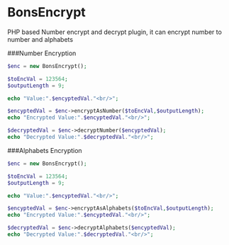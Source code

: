 # BonsEncrypt
PHP based Number encrypt and decrypt plugin, it can encrypt number to number and alphabets


###Number Encryption
```PHP
$enc = new BonsEncrypt();

$toEncVal = 123564;
$outputLength = 9;

echo "Value:".$encyptedVal."<br/>";

$encyptedVal = $enc->encryptAsNumber($toEncVal,$outputLength);
echo "Encrypted Value:".$encyptedVal."<br/>";

$decryptedVal = $enc->decryptNumber($encyptedVal);
echo "Decrypted Value:".$decryptedVal."<br/>";
```

###Alphabets Encryption
```PHP
$enc = new BonsEncrypt();

$toEncVal = 123564;
$outputLength = 9;

echo "Value:".$encyptedVal."<br/>";

$encyptedVal = $enc->encryptAsAlphabets($toEncVal,$outputLength);
echo "Encrypted Value:".$encyptedVal."<br/>";

$decryptedVal = $enc->decryptAlphabets($encyptedVal);
echo "Decrypted Value:".$decryptedVal."<br/>";
```

